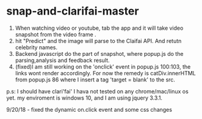# snap-and-clarifai-master

1. When watching video or youtube, tab the app and it will take video snapshot from the video frame .
2. hit "Predict" and the image will parse to the Claifai API. And retutn celebrity names.
3. Backend javascript do the part of snapshot, where popup.js do the parsing,analysis and feedback result.
4. (fixed)I am still working on the 'onclick' event in popup.js 100:103, the links wont render accordingly. For now the remedy is catDiv.innerHTML from popup.js 86 where I insert a tag 'target =  blank' to the src.

p.s: I should have clari'fai' I hava not tested on any chrome/mac/linux os yet. my enviroment is windows 10, and I am using jquery 3.3.1.

9/20/18 - fixed the dynamic on.click event
          and some css changes
